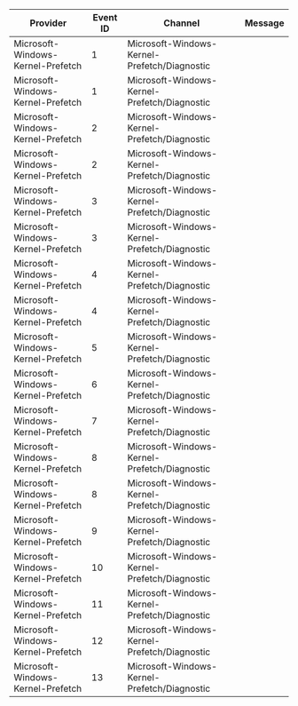 Provider                           |  Event ID  |  Channel                                       |  Message
-----------------------------------|------------|------------------------------------------------|---------
Microsoft-Windows-Kernel-Prefetch  |  1         |  Microsoft-Windows-Kernel-Prefetch/Diagnostic  |
Microsoft-Windows-Kernel-Prefetch  |  1         |  Microsoft-Windows-Kernel-Prefetch/Diagnostic  |
Microsoft-Windows-Kernel-Prefetch  |  2         |  Microsoft-Windows-Kernel-Prefetch/Diagnostic  |
Microsoft-Windows-Kernel-Prefetch  |  2         |  Microsoft-Windows-Kernel-Prefetch/Diagnostic  |
Microsoft-Windows-Kernel-Prefetch  |  3         |  Microsoft-Windows-Kernel-Prefetch/Diagnostic  |
Microsoft-Windows-Kernel-Prefetch  |  3         |  Microsoft-Windows-Kernel-Prefetch/Diagnostic  |
Microsoft-Windows-Kernel-Prefetch  |  4         |  Microsoft-Windows-Kernel-Prefetch/Diagnostic  |
Microsoft-Windows-Kernel-Prefetch  |  4         |  Microsoft-Windows-Kernel-Prefetch/Diagnostic  |
Microsoft-Windows-Kernel-Prefetch  |  5         |  Microsoft-Windows-Kernel-Prefetch/Diagnostic  |
Microsoft-Windows-Kernel-Prefetch  |  6         |  Microsoft-Windows-Kernel-Prefetch/Diagnostic  |
Microsoft-Windows-Kernel-Prefetch  |  7         |  Microsoft-Windows-Kernel-Prefetch/Diagnostic  |
Microsoft-Windows-Kernel-Prefetch  |  8         |  Microsoft-Windows-Kernel-Prefetch/Diagnostic  |
Microsoft-Windows-Kernel-Prefetch  |  8         |  Microsoft-Windows-Kernel-Prefetch/Diagnostic  |
Microsoft-Windows-Kernel-Prefetch  |  9         |  Microsoft-Windows-Kernel-Prefetch/Diagnostic  |
Microsoft-Windows-Kernel-Prefetch  |  10        |  Microsoft-Windows-Kernel-Prefetch/Diagnostic  |
Microsoft-Windows-Kernel-Prefetch  |  11        |  Microsoft-Windows-Kernel-Prefetch/Diagnostic  |
Microsoft-Windows-Kernel-Prefetch  |  12        |  Microsoft-Windows-Kernel-Prefetch/Diagnostic  |
Microsoft-Windows-Kernel-Prefetch  |  13        |  Microsoft-Windows-Kernel-Prefetch/Diagnostic  |